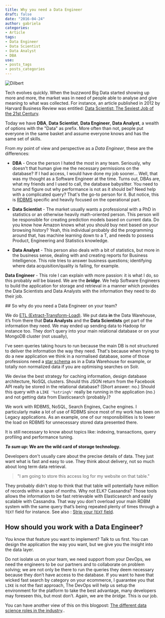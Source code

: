 ```yaml
---
title: Why you need a Data Engineer
draft: false
date: "2016-04-24"
author: gabriela
categories:
- Article
tags:
- Data Engineer
- Data Scientist
- Data Analyst
- DBA
use:
- posts_tags
- posts_categories
---
```


<p style="align:center"><img src="http://i.stack.imgur.com/yZQgZ.gif" alt="Dilbert" class="img-thumbnail"></p>

Tech evolves quickly. When the buzzword Big Data started showing up more and more, the market was in need of people able to analyse and give meaning to what was collected. For instance, an article published in 2012 by Harvard Business Review was entitled: [Data Scientist: The Sexiest Job of the 21st Century](https://hbr.org/2012/10/data-scientist-the-sexiest-job-of-the-21st-century/).

Today we have **DBA**, **Data Scientist**, **Data Engineer**, **Data Analyst**, a wealth of options with the "Data" as prefix. More often than not, people put everyone in the same basket and assume everyone knows and has the same set of skills.

From _my_ point of view and perspective as a _Data Engineer_, these are the differences:

* **DBA** - Once the person I hated the most in any team. Seriously, why doesn't that human give me the necessary permissions on the database? If I had access, I would have done my job sooner... Well, that was my thought as a Software Engineer at the time. Turns out, DBAs are, what my friends and I used to call, the database babysitter. You need to tune and figure out why performance is not as it should be? Need help with a complicated query? That's the go-to person for it. But notice, this is [RDBMS](https://en.wikipedia.org/wiki/Relational_database_management_system) specific and heavily focused on the operational part.

* **Data Scientist** - The market usually wants a professional with a PhD in statistics or an otherwise heavily math-oriented person. This person will be responsible for creating prediction models based on current data. Do you know how Amazon knows what you should buy next based on your browsing history? Yeah, this individual probably did the programming around that, has machine learning down to a T, and needs to possess Product, Engineering and Statistics knowledge.

* **Data Analyst** - This person also deals with a bit of statistics, but more in the business sense, dealing with and creating reports for Business Intelligence. This role tries to answer business questions; identifying where data acquisition/quality is failing, for example.

**Data Engineer** - This role I can explain with more passion: it is what I do, so this probably _will_ be biased. We are the **_bridge_**. We help Software Engineers to build the application for storage and retrieval in a manner which provides the Data Scientists and Data Analysts with the information they need to do their job.

## So why do you need a Data Engineer on your team?

We do [ETL (Extract-Transform-Load)](https://en.wikipedia.org/wiki/Extract,_transform,_load). We put data **in** the Data Warehouse, it’s from there that **Data Analysts** and the **Data Scientists** get part of the information they need. We may ended up sending data to Hadoop for instance too. They don’t query into your main relational database or on your MongoDB cluster (not usually),

I’ve seen queries taking hours to run because the main DB is not structured to deliver the information the way they need. That's because when trying to do a new application we think in a normalised database, some of those professions need a [star schema](https://en.wikipedia.org/wiki/Star_schema) as in a Data Warehouse for example, or totally non normalized data if you are optimising searches on Solr.

We devise the best strategy for caching information, design database architecture, NoSQL clusters. Should this JSON return from the Facebook API really be stored in the relational database? (Short answer: no.) Should this query with a `LIKE '%string%'` really be running in the application (no.) and not getting data from Elasticsearch (probably.)?

We work with RDBMS, NoSQL, Search Engines, Cache engines. I particularly make a lot of use of RDBMS since most of my work has been on Legacy applications. As an example, one of our responsibilities is to lower the load on RDBMS for unnecessary stored data presented there.

It is still necessary to know about topics like: indexing, transactions, query profiling and performance tuning.

**_To sum up_: We are the wild card of storage technology.**

Developers don't usually care about the precise details of data. They just want what is fast and easy to use. They think about delivery, not so much about long term data retrieval.

> "I am going to store this access log for my website on that table."

They probably didn't stop to think that that table will potentially have million of records within a span of months. Why not ELK? Cassandra? Those tools allows the information to be fast retrievable with Elasticsearch and easily scalable with Cassandra. That way you don’t overload your main RDBM system with the same query that’s being repeated plenty of times through a `TEXT` field for instance. See also : [Strip your `TEXT` field](http://gabriela.io/blog/2015/04/27/strip-your-text-field/).

## How should you work with a Data Engineer?

You know that feature you want to implement? Talk to us first. You can design the application the way you want, but we give you the insight into the data layer.

Do not isolate us on your team, we need support from your DevOps, we need the engineers to be our partners and to collaborate on problem solving; we are not only be there to run the queries they deem necessary because they don’t have access to the database. If you want to have that wicked fast search by category on your ecommerce, I guarantee you that `LIKE` is not the fast approach, The DevOps will help us setup the environment for the platform to take the best advantage, many developers may foreseen this, but most don’t. Again, we are the _bridge_. This is our job.

You can have another view of this on this blogpost: [The different data science roles in the industry](http://www.kdnuggets.com/2015/11/different-data-science-roles-industry.html)..